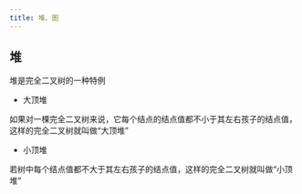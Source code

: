 ```yaml
---
title: 堆、图
---
```


## 堆

堆是完全二叉树的一种特例

- 大顶堆

如果对一棵完全二叉树来说，它每个结点的结点值都不小于其左右孩子的结点值，这样的完全二叉树就叫做“大顶堆”

- 小顶堆

若树中每个结点值都不大于其左右孩子的结点值，这样的完全二叉树就叫做“小顶堆”
